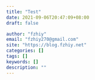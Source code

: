 ```yaml
---
title: "Test"
date: 2021-09-06T20:47:09+08:00
draft: false

author: "fzhiy"
email: "fzhiy270@gmail.com"
site: "https://blog.fzhiy.net"
categories: []
tags: []
keywords: []
description: ""
---
```


